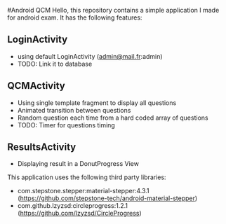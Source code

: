 #Android QCM
Hello, this repository contains a simple application I made for android exam.
It has the following features:
## LoginActivity
- using default LoginActivity (admin@mail.fr:admin)
- TODO: Link it to database
## QCMActivity
- Using single template fragment to display all questions
- Animated transition between questions 
- Random question each time from a hard coded array of questions
- TODO: Timer for questions timing
## ResultsActivity
- Displaying result in a DonutProgress View

This application uses the following third party libraries:
- com.stepstone.stepper:material-stepper:4.3.1 (https://github.com/stepstone-tech/android-material-stepper)
- com.github.lzyzsd:circleprogress:1.2.1 (https://github.com/lzyzsd/CircleProgress)
